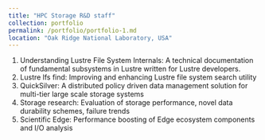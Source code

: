 ```yaml
---
title: "HPC Storage R&D staff"
collection: portfolio
permalink: /portfolio/portfolio-1.md
location: "Oak Ridge National Laboratory, USA"
---
```


1. Understanding Lustre File System Internals: A technical documentation of fundamental subsystems in Lustre written for Lustre developers. 
1. Lustre lfs find: Improving and enhancing Lustre file system search utility
1. QuickSilver: A distributed policy driven data management solution for multi-tier large scale storage systems
1. Storage research: Evaluation of storage performance, novel data durability schemes, failure trends
1. Scientific Edge: Performance boosting of Edge ecosystem components and I/O analysis
